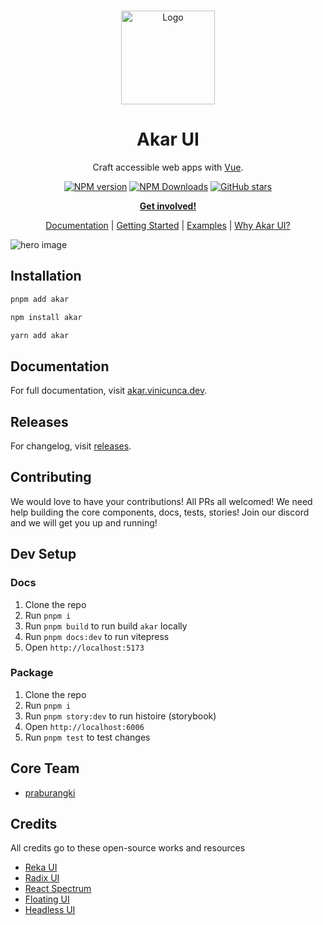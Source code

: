 <br />
<p align="center">
  <a href="https://github.com/vinicunca/akar">
    <img src="https://akar.vinicunca.dev/logo.svg" alt="Logo" width="150" />
  </a>

<h1 align="center">
Akar UI
</h1>

<p align="center">
Craft accessible web apps with <a href="https://vuejs.org/">Vue</a>.
<p>

<p align="center">
<a href="https://www.npmjs.com/package/akar" target="__blank"><img src="https://img.shields.io/npm/v/akar?style=flat&colorA=002438&colorB=41c399" alt="NPM version"></a>
<a href="https://www.npmjs.com/package/akar" target="__blank"><img alt="NPM Downloads" src="https://img.shields.io/npm/dm/akar?flat&colorA=002438&colorB=41c399"></a>
<a href="https://github.com/vinicunca/akar" target="__blank"><img alt="GitHub stars" src="https://img.shields.io/github/stars/unovue/akar?flat&colorA=002438&colorB=41c399"></a>
</p>

<p align="center">
<a href="https://chat.vinicunca.dev"><b>Get involved!</b></a>
</p>
<p align="center">
 <a href="https://akar.vinicunca.dev">Documentation</a> | <a href="https://akar.vinicunca.dev/docs/overview/getting-started">Getting Started</a> | <a href="https://akar.vinicunca.dev/examples">Examples</a> | <a href="https://akar.vinicunca.dev/docs/overview/introduction">Why Akar UI?</a>
</p>

![hero image](https://akar.vinicunca.dev/og.jpg)

## Installation

```bash
pnpm add akar
```
```bash
npm install akar
```
```bash
yarn add akar
```

## Documentation

For full documentation, visit [akar.vinicunca.dev](https://akar.vinicunca.dev).

## Releases

For changelog, visit [releases](https://github.com/vinicunca/akar/releases).

## Contributing

We would love to have your contributions! All PRs all welcomed! We need help building the core components, docs, tests, stories! Join our discord and we will get you up and running!

## Dev Setup

### Docs

1. Clone the repo
2. Run `pnpm i`
3. Run `pnpm build` to run build `akar` locally
3. Run `pnpm docs:dev` to run vitepress
4. Open `http://localhost:5173`

### Package

1. Clone the repo
2. Run `pnpm i`
3. Run `pnpm story:dev` to run histoire (storybook)
4. Open `http://localhost:6006`
5. Run `pnpm test` to test changes

## Core Team

- [praburangki](https://github.com/praburangki)

## Credits

All credits go to these open-source works and resources

- [Reka UI](https://reka-ui.com)
- [Radix UI](https://radix-ui.com)
- [React Spectrum](https://react-spectrum.adobe.com/index.html)
- [Floating UI](https://floating-ui.com)
- [Headless UI](https://headlessui.com)
